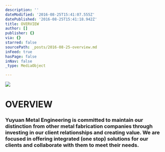 ```yaml
---
description: ''
dateModified: '2016-08-25T15:41:07.555Z'
datePublished: '2016-08-25T15:41:18.942Z'
title: OVERVIEW
author: []
publisher: {}
via: {}
starred: false
sourcePath: _posts/2016-08-25-overview.md
inFeed: true
hasPage: false
inNav: false
_type: MediaObject

---
```

![](https://the-grid-user-content.s3-us-west-2.amazonaws.com/1d1f6d5b-8639-4981-a88e-1f8172527e1c.jpg)

# OVERVIEW

### Yuyuan Metal Engineering is committed to maintain our distinction from other metal fabrication companies through investing in our client relationships and creating value. We are focused in offering integrated (one stop) solutions for our clients and collaborate with them to meet their needs.